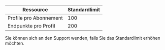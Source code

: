 Ressource| Standardlimit
---|---
Profile pro Abonnement | 100
Endpunkte pro Profil| 200

Sie können sich an den Support wenden, falls Sie das Standardlimit erhöhen möchten.

<!---HONumber=Oct15_HO3-->
